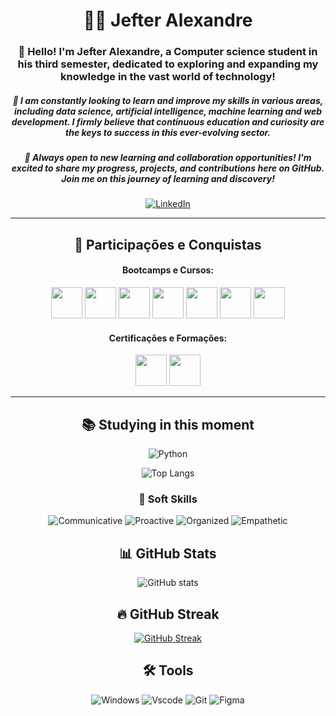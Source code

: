 <div align="center">

# 👨‍💻 Jefter Alexandre
### 👋 Hello! I'm Jefter Alexandre, a Computer science student in his third semester, dedicated to exploring and expanding my knowledge in the vast world of technology!
##### 🌱 I am constantly looking to learn and improve my skills in various areas, including data science, artificial intelligence, machine learning and web development. I firmly believe that continuous education and curiosity are the keys to success in this ever-evolving sector.
##### 💼 Always open to new learning and collaboration opportunities! I'm excited to share my progress, projects, and contributions here on GitHub. Join me on this journey of learning and discovery!

[![LinkedIn](https://img.shields.io/badge/LinkedIn-0077B5?style=for-the-badge&logo=linkedin&logoColor=white)](https://www.linkedin.com/in/jefter-alexandre-376677237/) 

---

## 🚀 Participações e Conquistas

#### Bootcamps e Cursos:
[<img src="https://hermes.dio.me/tracks/b092559f-ec20-4401-83e5-d98b6278b7b1.png" height="50"></a>](https://hermes.dio.me/certificates/4F5E4FAE.pdf)
[<img src="https://hermes.dio.me/tracks/9388e8d8-00d5-4007-a7c9-357324fe73fa.png" height="50"></a>](https://hermes.dio.me/certificates/E8BF2575.pdf)
[<img src="https://hermes.dio.me/tracks/12da0c17-5b91-4e81-b6e9-92e3ee3b83f6.png" height="50"></a>](https://hermes.dio.me/certificates/3238A153.pdf)
[<img src="https://hermes.dio.me/tracks/4d998d5c-36c1-497b-8da0-8db465c820eb.png" height="50"></a>](https://hermes.dio.me/certificates/NKEQBLYS.pdf)
[<img src="https://hermes.dio.me/tracks/077c7636-313d-4f1a-ba1c-c3aac542e86b.png" height="50"></a>](https://hermes.dio.me/certificates/6YOCUXZN.pdf)
[<img src="https://hermes.dio.me/tracks/eac28003-aab4-4427-9e80-d750b44894c7.png" height="50"></a>](https://hermes.dio.me/certificates/954D1849.pdf)
[<img src="https://hermes.dio.me/tracks/84b2d685-23f9-4729-9e3c-28cb84a39b38.png" height="50"></a>](https://hermes.dio.me/certificates/MTSTALFK.pdf)

#### Certificações e Formações:
[<img src="https://api.accredible.com/v1/frontend/credential_website_embed_image/badge/116442435" height="50"></a>](https://api.accredible.com/v1/frontend/credential_website_embed_image/certificate/116442435)
[<img src="https://images.credly.com/size/110x110/images/024d0122-724d-4c5a-bd83-cfe3c4b7a073/image.png" height="50"></a>](https://www.credly.com/badges/dd770403-b985-4b9a-ad14-711dce728c97/public_url)

---

## 📚 Studying in this moment
![Python](https://img.shields.io/badge/Python-3776AB?style=for-the-badge&logo=python&logoColor=white)


![Top Langs](https://github-readme-stats-git-masterrstaa-rickstaa.vercel.app/api/top-langs/?username=jefteralex1&theme=midnight-purple&layout=compact&bg_color=000&border_color=8300ff&text_color=FFF)

### 🔗 Soft Skills
![Communicative](https://img.shields.io/badge/Communicative-red)
![Proactive](https://img.shields.io/badge/Proactive-blue)
![Organized](https://img.shields.io/badge/Organized-red)
![Empathetic](https://img.shields.io/badge/Empathetic-blue)

## 📊 GitHub Stats

![GitHub stats](https://github-readme-stats.vercel.app/api?username=jefteralex1&hide_title=true&border_color=8300ff&theme=midnight-purple&show_icons=true)

## 🔥 GitHub Streak

[![GitHub Streak](https://streak-stats.demolab.com/?user=jefteralex1&theme=midnight-purple&background=000&border=8300ff&dates=FFF)](https://git.io/streak-stats)

## 🛠️ Tools

![Windows](https://img.shields.io/badge/Windows-000?style=for-the-badge&logo=windows&logoColor=2CA5E0)
![Vscode](https://img.shields.io/badge/Vscode-007ACC?style=for-the-badge&logo=visual-studio-code&logoColor=white) 
![Git](https://img.shields.io/badge/GIT-E44C30?style=for-the-badge&logo=git&logoColor=white) 
![Figma](https://img.shields.io/badge/Figma-696969?style=for-the-badge&logo=figma&logoColor=figma)

<!---
JPLabussiereF/JPLabussiereF is a ✨ special ✨ repository because its `README.md` (this file) appears on your GitHub profile.
You can click the Preview link to take a look at your changes.
--->
</div>
